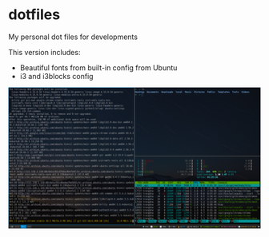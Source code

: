# dotfiles
My personal dot files for developments

This version includes:
- Beautiful fonts from built-in config from Ubuntu
- i3 and i3blocks config


![alt text](https://raw.githubusercontent.com/lotusirous/dotfiles/master/1536756999.png "Work")

